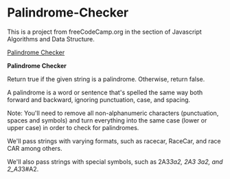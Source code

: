# Palindrome-Checker

This is a project from freeCodeCamp.org in the section of Javascript Algorithms and Data Structure.

[Palindrome Checker](https://www.freecodecamp.org/learn/javascript-algorithms-and-data-structures/javascript-algorithms-and-data-structures-projects/palindrome-checker)

**Palindrome Checker**

Return true if the given string is a palindrome. Otherwise, return false.

A palindrome is a word or sentence that's spelled the same way both forward and backward, ignoring punctuation, case, and spacing.

Note: You'll need to remove all non-alphanumeric characters (punctuation, spaces and symbols) and turn everything into the same case (lower or upper case) in order to check for palindromes.

We'll pass strings with varying formats, such as racecar, RaceCar, and race CAR among others.

We'll also pass strings with special symbols, such as 2A3*3a2, 2A3 3a2, and 2_A3*3#A2.
